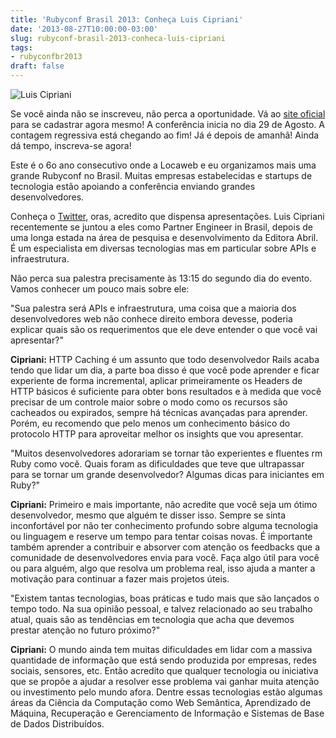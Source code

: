 ```yaml
---
title: 'Rubyconf Brasil 2013: Conheça Luis Cipriani'
date: '2013-08-27T10:00:00-03:00'
slug: rubyconf-brasil-2013-conheca-luis-cipriani
tags:
- rubyconfbr2013
draft: false
---
```


![Luis Cipriani](http://www.rubyconf.com.br/assets/speakers/LuisCipriani-9b354700619361729e26a739b096ae23.jpg)

Se você ainda não se inscreveu, não perca a oportunidade. Vá ao [site oficial](http://www.rubyconf.com.br) para se cadastrar agora mesmo! A conferência inicia no dia 29 de Agosto. A contagem regressiva está chegando ao fim! Já é depois de amanhã! Ainda dá tempo, inscreva-se agora!

Este é o 6o ano consecutivo onde a Locaweb e eu organizamos mais uma grande Rubyconf no Brasil. Muitas empresas estabelecidas e startups de tecnologia estão apoiando a conferência enviando grandes desenvolvedores.

Conheça o [Twitter](http://www.twitter.com/), oras, acredito que dispensa apresentações. Luis Cipriani recentemente se juntou a eles como Partner Engineer in Brasil, depois de uma longa estada na área de pesquisa e desenvolvimento da Editora Abril. É um especialista em diversas tecnologias mas em particular sobre APIs e infraestrutura.

Não perca sua palestra precisamente às 13:15 do segundo dia do evento. Vamos conhecer um pouco mais sobre ele:

"Sua palestra será APIs e infraestrutura, uma coisa que a maioria dos desenvolvedores web não conhece direito embora devesse, poderia explicar quais são os requerimentos que ele deve entender o que você vai apresentar?"

**Cipriani:** HTTP Caching é um assunto que todo desenvolvedor Rails acaba tendo que lidar um dia, a parte boa disso é que você pode aprender e ficar experiente de forma incremental, aplicar primeiramente os Headers de HTTP básicos é suficiente para obter bons resultados e à medida que você precisar de um controle maior sobre o modo como os recursos são cacheados ou expirados, sempre há técnicas avançadas para aprender. Porém, eu recomendo que pelo menos um conhecimento básico do protocolo HTTP para aproveitar melhor os insights que vou apresentar.

"Muitos desenvolvedores adorariam se tornar tão experientes e fluentes rm Ruby como você. Quais foram as dificuldades que teve que ultrapassar para se tornar um grande desenvolvedor? Algumas dicas para iniciantes em Ruby?"

**Cipriani:** Primeiro e mais importante, não acredite que você seja um ótimo desenvolvedor, mesmo que alguém te disser isso. Sempre se sinta inconfortável por não ter conhecimento profundo sobre alguma tecnologia ou linguagem e reserve um tempo para tentar coisas novas. É importante também aprender a contribuir e absorver com atenção os feedbacks que a comunidade de desenvolvedores envia para você. Faça algo útil para você ou para alguém, algo que resolva um problema real, isso ajuda a manter a motivação para continuar a fazer mais projetos úteis.

"Existem tantas tecnologias, boas práticas e tudo mais que são lançados o tempo todo. Na sua opinião pessoal, e talvez relacionado ao seu trabalho atual, quais são as tendências em tecnologia que acha que devemos prestar atenção no futuro próximo?"

**Cipriani:** O mundo ainda tem muitas dificuldades em lidar com a massiva quantidade de informação que está sendo produzida por empresas, redes sociais, sensores, etc. Então acredito que qualquer tecnologia ou iniciativa que se propõe a ajudar a resolver esse problema vai ganhar muita atenção ou investimento pelo mundo afora. Dentre essas tecnologias estão algumas áreas da Ciência da Computação como Web Semântica, Aprendizado de Máquina, Recuperação e Gerenciamento de Informação e Sistemas de Base de Dados Distribuídos.
